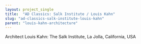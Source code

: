 ```yaml
---
layout: project_single
title:  "AD Classics: Salk Institute / Louis Kahn"
slug: "ad-classics-salk-institute-louis-kahn"
parent: "louis-kahn-architecture"
---
```

Architect Louis Kahn: The Salk Institute, La Jolla, California, USA